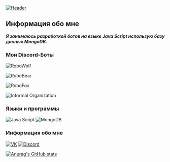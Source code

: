 [![Header](https://github.com/August-Heartless/august-heartless/blob/main/assets/header.png)](https://vk.com/id650463025)

## Информация обо мне
***Я занимаюсь разработкой ботов на языке Java Script использую базу данных MongoDB.***

### Мои Discord-Боты
![RoboWolf](https://img.shields.io/badge/RoboWolf-08088A?style=for-the-badge&logo=appveyor&logoColor=25C5F8)

![RoboBear](https://img.shields.io/badge/RoboWolf-04B404?style=for-the-badge&logo=appveyor&logoColor=25C5F8)

![RoboFox](https://img.shields.io/badge/RoboWolf-04B404?style=for-the-badge&logo=appveyor&logoColor=25C5F8)

![Informal Organization](https://img.shields.io/badge/RoboWolf-04B404?style=for-the-badge&logo=appveyor&logoColor=25C5F8)

### Языки и программы
![Java Script](https://img.shields.io/badge/JavaScript-090909?style=for-the-badge&logo=flutter&logoColor=47C5F8)
![MongoDB](https://img.shields.io/badge/MongoDB-424242?style=for-the-badge&logo=flutter&logoColor=0000ff)

### Информация обо мне
[![VK](https://img.shields.io/badge/Vkontakte-090909?style=for-the-badge&logo=vk&logoColor=4F7DB3)](https://vk.com/id650463025)
[![Discord](https://img.shields.io/badge/Discord-090909?style=for-the-badge&logo=discord&logoColor=4F7DB3)](https://discord.gg/kSvzydcc)

[![Anurag's GitHub stats](https://github-readme-stats.vercel.app/api?username=august-heartless&show_icons=true&theme=cobalt)](https://github.com/anuraghazra/github-readme-stats)
